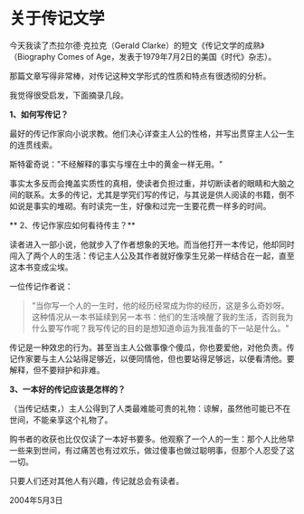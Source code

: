 # 关于传记文学

今天我读了杰拉尔德·克拉克（Gerald Clarke）的短文《传记文学的成熟》（Biography Comes of Age，发表于1979年7月2日的美国《时代》杂志）。

那篇文章写得非常棒，对传记这种文学形式的性质和特点有很透彻的分析。

我觉得很受启发，下面摘录几段。

**1、如何写传记？**

最好的传记作家向小说求教。他们决心详查主人公的性格，并写出贯穿主人公一生的连贯线索。

斯特霍奇说："不经解释的事实与埋在土中的黄金一样无用。"

事实太多反而会掩盖实质性的真相，使读者负担过重，并切断读者的眼睛和大脑之间的联系。太多的传记，尤其是学究们写的传记，与其说是供人阅读的书籍，倒不如说是事实的堆砌。有时读完一生，好像和过完一生要花费一样多的时间。

** 2、传记作家应如何看待传主？**

读者进入一部小说，他就步入了作者想象的天地。而当他打开一本传记，他却同时闯入了两个人的生活：传记主人公及其作者就好像孪生兄弟一样结合在一起，直至这本书变成尘埃。

一位传记作者说：

> "当你写一个人的一生时，他的经历经常成为你的经历，这是多么奇妙呀。这种情况从一本书延续到另一本书：他们的生活唤醒了我的生活，否则我为什么要写作呢？我写传记的目的是想知道命运为我准备的下一站是什么。"

传记是一种效忠的行为。甚至当主人公做事像个傻瓜，你也要爱他，对他负责。传记作家要与主人公站得足够近，以便同情他，但也要站得足够远，以便看清他。要解释，但不要辩护和非难。

**3、一本好的传记应该是怎样的？**

（当传记结束，）主人公得到了人类最难能可贵的礼物：谅解，虽然他可能已不在世间，不能亲享这个礼物了。

购书者的收获也比仅仅读了一本好书要多。他观察了一个人的一生：那个人比他早一些来到世间，有过痛苦也有过欢乐，做过傻事也做过聪明事，但那个人忍受了这一切。

只要人们还对其他人有兴趣，传记就总会有读者。

2004年5月3日